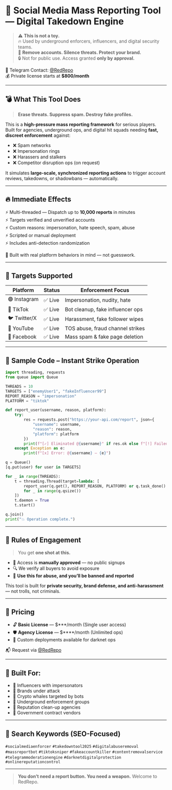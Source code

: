 <!--
#️⃣ Tags:
takedown tool, digital strike bot, tiktok mass reporter, fake account destroyer, telegram moderation bot, content war tool, shadow enforcement, redrepo, social media abuse remover, digital revenge toolkit
📚 Keywords:
mass report script, instant account deletion, abuse response automation, private social media strike, dark web bot takedown, stealth report system, influencer protection software, fake account terminator
-->

# 🛑 Social Media Mass Reporting Tool — **Digital Takedown Engine**

> ⚠️ **This is not a toy.**  
> 🔥 Used by underground enforcers, influencers, and digital security teams.  
> 🧨 **Remove accounts. Silence threats. Protect your brand.**  
> 🔒 Not for public use. Access granted **only by approval.**

📩 Telegram Contact: [@RedRepo](https://t.me/RedRepo)  
💰 Private license starts at **$800/month**

---

## 💣 What This Tool Does

> **Erase threats. Suppress spam. Destroy fake profiles.**

This is a **high-pressure mass reporting framework** for serious players. Built for agencies, underground ops, and digital hit squads needing **fast, discreet enforcement** against:

- ❌ Spam networks  
- ❌ Impersonation rings  
- ❌ Harassers and stalkers  
- ❌ Competitor disruption ops (on request)

It simulates **large-scale, synchronized reporting actions** to trigger account reviews, takedowns, or shadowbans — automatically.

---

## 🔥 Immediate Effects

⚡ Multi-threaded — Dispatch up to **10,000 reports** in minutes  
⚡ Targets verified and unverified accounts  
⚡ Custom reasons: impersonation, hate speech, spam, abuse  
⚡ Scripted or manual deployment  
⚡ Includes anti-detection randomization

🧠 Built with real platform behaviors in mind — not guesswork.

---

## 🎯 Targets Supported

| Platform     | Status    | Enforcement Focus                 |
|--------------|-----------|-----------------------------------|
| 🟣 Instagram | ✅ Live   | Impersonation, nudity, hate       |
| 🔵 TikTok    | ✅ Live   | Bot cleanup, fake influencer ops  |
| 🐦 Twitter/X | ✅ Live   | Harassment, fake follower wipes   |
| 🔴 YouTube   | ✅ Live   | TOS abuse, fraud channel strikes  |
| 🔵 Facebook  | ✅ Live   | Mass spam & fake page deletion    |

---

## 🧪 Sample Code – Instant Strike Operation

```python
import threading, requests
from queue import Queue

THREADS = 10
TARGETS = ["enemyUser1", "fakeInfluencer99"]
REPORT_REASON = "impersonation"
PLATFORM = "tiktok"

def report_user(username, reason, platform):
    try:
        res = requests.post("https://your-api.com/report", json={
            "username": username,
            "reason": reason,
            "platform": platform
        })
        print(f"[✓] Eliminated @{username}" if res.ok else f"[!] Failed: @{username}")
    except Exception as e:
        print(f"[x] Error: @{username} — {e}")

q = Queue()
[q.put(user) for user in TARGETS]

for _ in range(THREADS):
    t = threading.Thread(target=lambda: [
        report_user(q.get(), REPORT_REASON, PLATFORM) or q.task_done()
        for _ in range(q.qsize())
    ])
    t.daemon = True
    t.start()

q.join()
print("💥 Operation complete.")
````

---

## 🚫 Rules of Engagement

> You get **one shot at this.**

* 🔐 Access is **manually approved** — no public signups
* 🔍 We verify all buyers to avoid exposure
* 🧨 **Use this for abuse, and you’ll be banned and reported**

This tool is built for **private security, brand defense, and anti-harassment** — not trolls, not criminals.

---

## 💸 Pricing

* 🔓 **Basic License** — \$***/month (Single user access)
* 🛡 **Agency License** — \$****/month (Unlimited ops)
* 🧰 Custom deployments available for darknet ops

📬 Request via [@RedRepo](https://t.me/RedRepo)

---

## 🧠 Built For:

* 🔹 Influencers with impersonators
* 🔹 Brands under attack
* 🔹 Crypto whales targeted by bots
* 🔹 Underground enforcement groups
* 🔹 Reputation clean-up agencies
* 🔹 Government contract vendors

---

## 🔎 Search Keywords (SEO-Focused)

`#socialmediaenforcer` `#takedowntool2025` `#digitalabuseremoval`
`#massreportbot` `#tiktoksniper` `#fakeaccountkiller` `#contentremovalservice`
`#telegrammoderationengine` `#darknetdigitalprotection` `#onlinereputationcontrol`

---

> **You don’t need a report button. You need a weapon.**
> Welcome to RedRepo.

```
